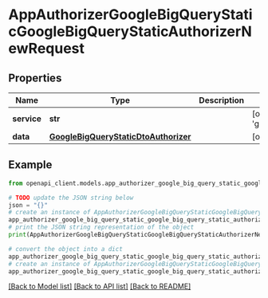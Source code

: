 # AppAuthorizerGoogleBigQueryStaticGoogleBigQueryStaticAuthorizerNewRequest


## Properties

Name | Type | Description | Notes
------------ | ------------- | ------------- | -------------
**service** | **str** |  | [optional] [default to 'google_big_query_static']
**data** | [**GoogleBigQueryStaticDtoAuthorizer**](GoogleBigQueryStaticDtoAuthorizer.md) |  | [optional] 

## Example

```python
from openapi_client.models.app_authorizer_google_big_query_static_google_big_query_static_authorizer_new_request import AppAuthorizerGoogleBigQueryStaticGoogleBigQueryStaticAuthorizerNewRequest

# TODO update the JSON string below
json = "{}"
# create an instance of AppAuthorizerGoogleBigQueryStaticGoogleBigQueryStaticAuthorizerNewRequest from a JSON string
app_authorizer_google_big_query_static_google_big_query_static_authorizer_new_request_instance = AppAuthorizerGoogleBigQueryStaticGoogleBigQueryStaticAuthorizerNewRequest.from_json(json)
# print the JSON string representation of the object
print(AppAuthorizerGoogleBigQueryStaticGoogleBigQueryStaticAuthorizerNewRequest.to_json())

# convert the object into a dict
app_authorizer_google_big_query_static_google_big_query_static_authorizer_new_request_dict = app_authorizer_google_big_query_static_google_big_query_static_authorizer_new_request_instance.to_dict()
# create an instance of AppAuthorizerGoogleBigQueryStaticGoogleBigQueryStaticAuthorizerNewRequest from a dict
app_authorizer_google_big_query_static_google_big_query_static_authorizer_new_request_from_dict = AppAuthorizerGoogleBigQueryStaticGoogleBigQueryStaticAuthorizerNewRequest.from_dict(app_authorizer_google_big_query_static_google_big_query_static_authorizer_new_request_dict)
```
[[Back to Model list]](../README.md#documentation-for-models) [[Back to API list]](../README.md#documentation-for-api-endpoints) [[Back to README]](../README.md)


